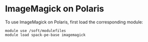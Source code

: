 # ImageMagick on Polaris

To use ImageMagick on Polaris, first load the corresponding module:

```
module use /soft/modulefiles
module load spack-pe-base imagemagick
```